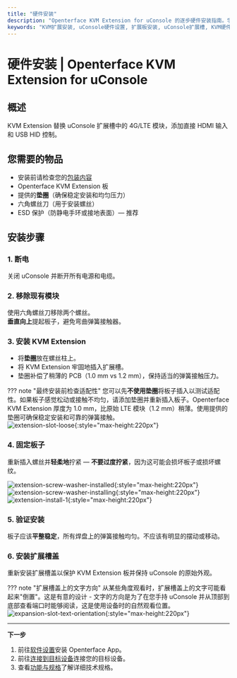 ```yaml
---
title: "硬件安装"
description: "Openterface KVM Extension for uConsole 的逐步硬件安装指南。学习如何在 uConsole 的扩展槽中正确安装扩展板，并提供详细的安全指南。"
keywords: "KVM扩展安装, uConsole硬件设置, 扩展板安装, uConsole扩展槽, KVM硬件指南, 物理安装"
---
```


# **硬件安装** | Openterface KVM Extension for uConsole

## 概述
KVM Extension 替换 uConsole 扩展槽中的 4G/LTE 模块，添加直接 HDMI 输入和 USB HID 控制。

## 您需要的物品
- 安装前请检查您的[包装内容](whats-in-the-box.md)  
- Openterface KVM Extension 板  
- 提供的**垫圈**（确保稳定安装和均匀压力）  
- 六角螺丝刀（用于安装螺丝）  
- ESD 保护（防静电手环或接地表面）— 推荐  

## 安装步骤

### **1. 断电**
关闭 uConsole 并断开所有电源和电缆。

### **2. 移除现有模块**
使用六角螺丝刀移除两个螺丝。  
**垂直向上**提起板子，避免弯曲弹簧接触器。

### **3. 安装 KVM Extension**
- 将**垫圈**放在螺丝柱上。  
- 将 KVM Extension 牢固地插入扩展槽。  
- 垫圈补偿了稍薄的 PCB（1.0 mm vs 1.2 mm），保持适当的弹簧接触压力。

??? note "最终安装前检查适配性"
    您可以先**不使用垫圈**将板子插入以测试适配性。如果板子感觉松动或接触不均匀，请添加垫圈并重新插入板子。Openterface KVM Extension 厚度为 1.0 mm，比原始 LTE 模块（1.2 mm）稍薄。使用提供的垫圈可确保稳定安装和可靠的弹簧接触。  
    ![extension-slot-loose](https://assets.openterface.com/images/product/openterface-kvm-uconsole-extension-slot-loose.webp){:style="max-height:220px"}

### **4. 固定板子**
重新插入螺丝并**轻柔地**拧紧 — **不要过度拧紧**，因为这可能会损坏板子或损坏螺纹。

![extension-screw-washer-installed](https://assets.openterface.com/images/product/openterface-kvm-uconsole-extension-screw-washer-installed.jpg){:style="max-height:220px"}
![extension-screw-washer-installing](https://assets.openterface.com/images/product/openterface-kvm-uconsole-extension-screw-washer-installing.jpg){:style="max-height:220px"}
![extension-install-1](https://assets.openterface.com/images/product/openterface-kvm-uconsole-extension-install-1.webp){:style="max-height:220px"}

### **5. 验证安装**
板子应该**平整稳定**，所有焊盘上的弹簧接触均匀。不应该有明显的摆动或移动。

### **6. 安装扩展槽盖**
重新安装扩展槽盖以保护 KVM Extension 板并保持 uConsole 的原始外观。

??? note "扩展槽盖上的文字方向"
    从某些角度观看时，扩展槽盖上的文字可能看起来"倒置"。这是有意的设计 - 文字的方向是为了在您手持 uConsole 并从顶部到底部查看端口时能够阅读，这是使用设备时的自然观看位置。
    ![expansion-slot-text-orientation](https://assets.openterface.com/images/product/openterface-kvm-uconsole-expansion-slot-text-orientation.webp){:style="max-height:220px"}

---

**下一步**

1. 前往[软件设置](/product/uconsole-kvm-extension/software-setup/)安装 Openterface App。  
2. 前往[连接到目标设备](/product/uconsole-kvm-extension/connect-to-target/)连接您的目标设备。  
3. 查看[功能与规格](/product/uconsole-kvm-extension/features/)了解详细技术规格。
